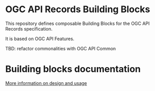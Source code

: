 # OGC API Records Building Blocks

This repository defines composable Building Blocks for the OGC API Records specification.

It is based on OGC API Features.

TBD: refactor commonalities with OGC API Common

# Building blocks documentation

[More information on design and usage](https://ogcincubator.github.io/bblocks-docs/)


